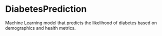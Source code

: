 # DiabetesPrediction
Machine Learning model that predicts the likelihood of diabetes based on demographics and health metrics. 
